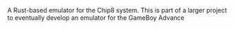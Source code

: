 A Rust-based emulator for the Chip8 system.
This is part of a larger project to eventually develop an emulator for the GameBoy Advance